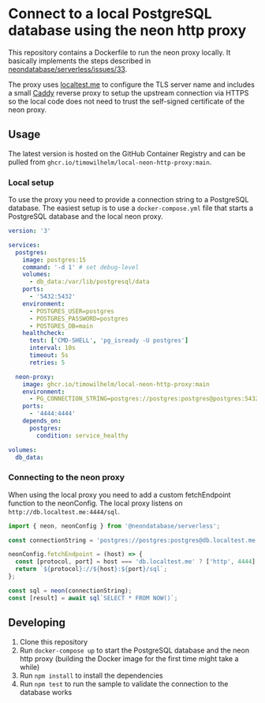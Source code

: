 # Connect to a local PostgreSQL database using the neon http proxy

This repository contains a Dockerfile to run the neon proxy locally. It basically implements the steps described in [neondatabase/serverless/issues/33](https://github.com/neondatabase/serverless/issues/33#issuecomment-1634853042).

The proxy uses [localtest.me](https://readme.localtest.me/) to configure the TLS server name and includes a small [Caddy](https://caddyserver.com/) reverse proxy to setup the upstream connection via HTTPS so the local code does not need to trust the self-signed certificate of the neon proxy.

## Usage

The latest version is hosted on the GitHub Container Registry and can be pulled from `ghcr.io/timowilhelm/local-neon-http-proxy:main`.

### Local setup
To use the proxy you need to provide a connection string to a PostgreSQL database. The easiest setup is to use a `docker-compose.yml` file that starts a PostgreSQL database and the local neon proxy.

```yaml
version: '3'

services:
  postgres:
    image: postgres:15
    command: '-d 1' # set debug-level
    volumes:
      - db_data:/var/lib/postgresql/data
    ports:
      - '5432:5432'
    environment:
      - POSTGRES_USER=postgres
      - POSTGRES_PASSWORD=postgres
      - POSTGRES_DB=main
    healthcheck:
      test: ['CMD-SHELL', 'pg_isready -U postgres']
      interval: 10s
      timeout: 5s
      retries: 5

  neon-proxy:
    image: ghcr.io/timowilhelm/local-neon-http-proxy:main
    environment:
      - PG_CONNECTION_STRING=postgres://postgres:postgres@postgres:5432/main
    ports:
      - '4444:4444'
    depends_on:
      postgres:
        condition: service_healthy

volumes:
  db_data:

```

### Connecting to the neon proxy
When using the local proxy you need to add a custom fetchEndpoint function to the neonConfig. The local proxy listens on `http://db.localtest.me:4444/sql`.

```js
import { neon, neonConfig } from '@neondatabase/serverless';

const connectionString = 'postgres://postgres:postgres@db.localtest.me:5432/main';

neonConfig.fetchEndpoint = (host) => {
  const [protocol, port] = host === 'db.localtest.me' ? ['http', 4444] : ['https', 443];
  return `${protocol}://${host}:${port}/sql`;
};

const sql = neon(connectionString);
const [result] = await sql`SELECT * FROM NOW()`;
```

## Developing
1. Clone this repository
2. Run `docker-compose up` to start the PostgreSQL database and the neon http proxy (building the Docker image for the first time might take a while)
3. Run `npm install` to install the dependencies
4. Run `npm test` to run the sample to validate the connection to the database works